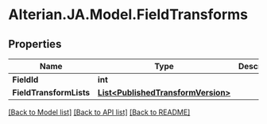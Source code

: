 # Alterian.JA.Model.FieldTransforms

## Properties

Name | Type | Description | Notes
------------ | ------------- | ------------- | -------------
**FieldId** | **int** |  | [optional] 
**FieldTransformLists** | [**List&lt;PublishedTransformVersion&gt;**](PublishedTransformVersion.md) |  | [optional] 

[[Back to Model list]](../README.md#documentation-for-models) [[Back to API list]](../README.md#documentation-for-api-endpoints) [[Back to README]](../README.md)

